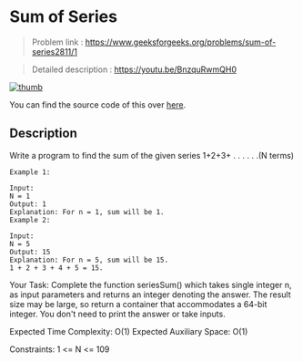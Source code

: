 # Sum of Series

> Problem link : https://www.geeksforgeeks.org/problems/sum-of-series2811/1

> Detailed description : https://youtu.be/BnzquRwmQH0

[![thumb](http://img.youtube.com/vi/BnzquRwmQH0/0.jpg)](https://youtu.be/BnzquRwmQH0)

You can find the source code of this over [here](./Solution.java).

## Description

Write a program to find the sum of the given series 1+2+3+ . . . . . .(N terms)

```
Example 1:

Input:
N = 1
Output: 1
Explanation: For n = 1, sum will be 1.
Example 2:

Input:
N = 5
Output: 15
Explanation: For n = 5, sum will be 15.
1 + 2 + 3 + 4 + 5 = 15.
```

Your Task:
Complete the function seriesSum() which takes single integer n, as input parameters and returns an integer denoting the answer. The result size may be large, so return a container that accommodates a 64-bit integer. You don't need to print the answer or take inputs.

Expected Time Complexity: O(1)
Expected Auxiliary Space: O(1)

Constraints:
1 <= N <= 109